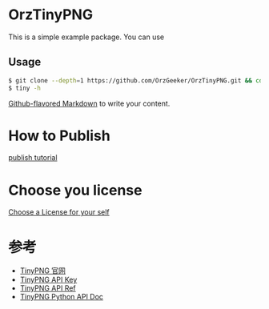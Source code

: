 # OrzTinyPNG

This is a simple example package. You can use

## Usage

```bash
$ git clone --depth=1 https://github.com/OrzGeeker/OrzTinyPNG.git && cd OrzTinyPNG && sudo python3 setup.py install && cd .. && rm -rf OrzTinyPNG
$ tiny -h
```

[Github-flavored Markdown](https://guides.github.com/features/mastering-markdown/)
to write your content.

# How to Publish

[publish tutorial](https://packaging.python.org/tutorials/packaging-projects/)

# Choose you license

[Choose a License for your self](https://choosealicense.com)

# 参考

- [TinyPNG 官网](https://tinypng.com/)
- [TinyPNG API Key](https://tinypng.com/developers)
- [TinyPNG API Ref](https://tinypng.com/developers/reference)
- [TinyPNG Python API Doc](https://tinypng.com/developers/reference/python)
